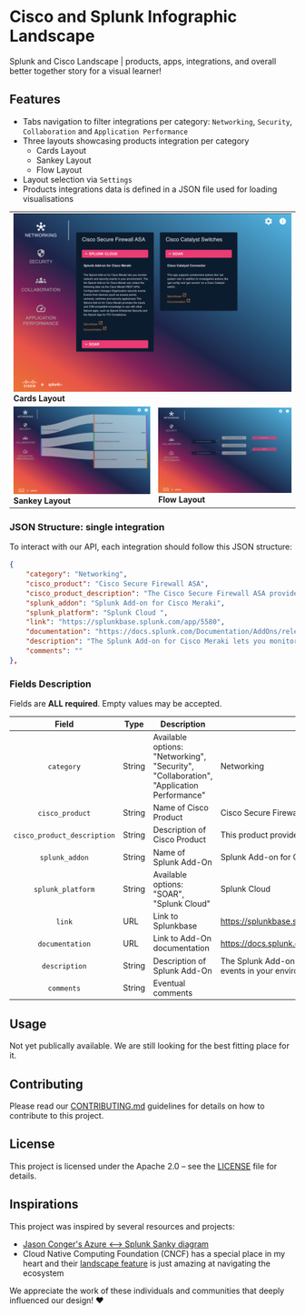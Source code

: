 # Cisco and Splunk Infographic Landscape

Splunk and Cisco Landscape | products, apps, integrations, and overall better together story for a visual learner!


## Features
* Tabs navigation to filter integrations per category: `Networking`, `Security`, `Collaboration` and `Application Performance`
* Three layouts showcasing products integration per category
    * Cards Layout
    * Sankey Layout
    * Flow Layout
* Layout selection via `Settings`
* Products integrations data is defined in a JSON file used for loading visualisations

<table>
    <tr>
        <td colspan="3">
            <img src="docs/images/CSIL_cards.png"><b>Cards Layout</b>
        </td>
  </tr>
  <tr>
    <td>
        <img src="docs/images/CSIL_sankey.png"><b>Sankey Layout</b>
    </td>
    <td>
        <img src="docs/images/CSIL_flow.png"><b>Flow Layout</b>
    </td>
  </tr>
</table>

### JSON Structure: single integration
To interact with our API, each integration should follow this JSON structure:

```json
{
    "category": "Networking",
    "cisco_product": "Cisco Secure Firewall ASA",
    "cisco_product_description": "The Cisco Secure Firewall ASA provides protection to devices within corporate networks and data centers of all sizes.",
    "splunk_addon": "Splunk Add-on for Cisco Meraki",
    "splunk_platform": "Splunk Cloud ",
    "link": "https://splunkbase.splunk.com/app/5580",
    "documentation": "https://docs.splunk.com/Documentation/AddOns/released/Meraki/AboutAddon",
    "description": "The Splunk Add-on for Cisco Meraki lets you monitor network and security events in your environment. The the Splunk Add-on for Cisco Meraki can collect the following data via the Cisco Meraki REST APIs: Configuration changes Organization security events Events from devices (such as access points, cameras, switches and security appliances)\n\nThe Splunk Add-on for Cisco Meraki provides the inputs and CIM-compatible knowledge to use with other Splunk apps, such as Splunk Enterprise Security and the Splunk App for PCI Compliance.",
    "comments": ""
},
```


### Fields Description
Fields are **ALL required**. Empty values may be accepted.


| Field | Type | Description | Example Value |
|:---:|---|---|---|
| `category` | String | Available options: "Networking", "Security", "Collaboration", "Application Performance" | Networking |
| `cisco_product` | String | Name of Cisco Product | Cisco Secure Firewall ASA |
| `cisco_product_description` | String | Description of Cisco Product | This product provides protection to devices within corporate networks |
| `splunk_addon` | String | Name of Splunk Add-On | Splunk Add-on for Cisco Meraki |
| `splunk_platform` | String | Available options: "SOAR", "Splunk Cloud" | Splunk Cloud |
| `link` | URL | Link to Splunkbase | https://splunkbase.splunk.com/app/5580 |
| `documentation` | URL | Link to Add-On documentation | https://docs.splunk.com/Documentation/AddOns/released/Meraki/AboutAddon |
| `description` | String | Description of Splunk Add-On | The Splunk Add-on for Cisco Meraki lets you monitor network and security events in your environment. |
| `comments` | String | Eventual comments |  |

## Usage
Not yet publically available. We are still looking for the best fitting place for it.

## Contributing
Please read our [CONTRIBUTING.md](CONTRIBUTING.md) guidelines for details on how to contribute to this project.

## License

This project is licensed under the Apache 2.0 – see the [LICENSE](LICENSE) file for details.

## Inspirations
This project was inspired by several resources and projects:

* [Jason Conger's Azure <--> Splunk Sanky diagram](https://jasonconger.com/splunk-azure-gdi/)
* Cloud Native Computing Foundation (CNCF) has a special place in my heart and their [landscape feature](https://landscape.cncf.io/) is just amazing at navigating the ecosystem

We appreciate the work of these individuals and communities that deeply influenced our design! :heart:
